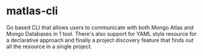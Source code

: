 # matlas-cli
Go based CLI that allows users to communicate with both Mongo Atlas and Mongo Databases in 1 tool. There's also support for YAML style resource for a declarative  approach and finally a project discovery feature that finds out all the resource in a single project.
